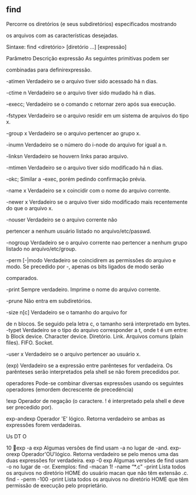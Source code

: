 ## find
Percorre os diretórios (e seus subdiretórios) especificados mostrando

os arquivos com as características desejadas.

Sintaxe: find <diretório> [diretório ...] [expressão]

 

Parâmetro Descrição
expressão As seguintes primitivas podem ser

combinadas para definirexpressão.

-atimen Verdadeiro se o arquivo tiver sido
acessado há n dias.

-ctime n Verdadeiro se o arquivo tiver sido mudado
há n dias.

-execc; Verdadeiro se o comando c retornar zero
após sua execução.

-fstypex Verdadeiro se o arquivo residir em um
sistema de arquivos do tipo x.

-group x Verdadeiro se o arquivo pertencer ao
grupo x.

-inumn Verdadeiro se o número do i-node do
arquivo for igual a n.

-linksn Verdadeiro se houvern links parao arquivo.

-mtimen Verdadeiro se o arquivo tiver sido
modificado há n dias.

-okc; Similar a -exec, porém pedindo
confirmação prévia.

-name x Verdadeiro se x coincidir com o nome do
arquivo corrente.

-newer x Verdadeiro se o arquivo tiver sido
modificado mais recentemente do que o
arquivo x.

-nouser Verdadeiro se o arquivo corrente não

pertencer a nenhum usuário listado no
arquivo/etc/passwd.

-nogroup Verdadeiro se o arquivo corrente nao
pertencer a nenhum grupo listado no
arquivo/etc/group.

-perm [-|modo Verdadeiro se coincidirem as permissões
do arquivo e modo. Se precedido por -,
apenas os bits ligados de modo serão

comparados.

-print Sempre verdadeiro. Imprime o nome do
arquivo corrente.

-prune Não entra em subdiretórios.

-size n[c] Verdadeiro se o tamanho do arquivo for

de n blocos. Se seguido pela letra c, o
tamanho será interpretado em bytes.
-typet Verdadeiro se o tipo do arquivo
corresponder a t, onde t é um entre:
b Block device.
Character device.
Diretório.
Link.
Arquivos comuns (plain files).
FIFO.
Socket.

-user x Verdadeiro se o arquivo pertencer ao
usuário x.

(exp) Verdadeiro se a expressão entre
parênteses for verdadeira. Os parênteses
serão interpretados pela shell se não
forem precedidos por.

operadores Pode-se combinar diversas expressões
usando os seguintes operadores (emordem
decrescente de precedéncia)

!exp Operador de negação (o caractere. ! é
interpretado pela shell e deve ser
precedido por).

exp-andexp Operador 'E' lógico. Retorna verdadeiro
se ambas as expressões forem
verdadeiras.

Us DT O

10
exp -a exp Algumas versões de find usam -a no
lugar de -and.
exp-orexp  Operador'OU'lógico. Retorna verdadeiro
se pelo menos uma das duas expressões
for verdadeira.
exp -0 exp Algumas versões de find usam -o no
lugar de -or.
Exemplos:
find -macan 1! -name “*.c" -print
Lista todos os arquivos no diretório HOME do usuário macan que
não têm extensão .c.
find - -perm -100 -print
Lista todos os arquivos no diretório HOME que têm permissão de
execução pelo proprietário.



